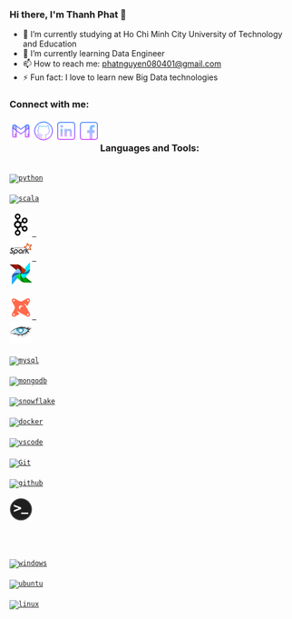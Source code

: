 ### Hi there, I'm Thanh Phat 👋

- 🔭 I’m currently studying at Ho Chi Minh City University of Technology and Education
- 🌱 I’m currently learning Data Engineer
- 📫 How to reach me: phatnguyen080401@gmail.com
- ⚡ Fun fact: I love to learn new Big Data technologies 

### Connect with me:

[<img align="left" alt="Phat | Gmail" height="40px" src="./SocialLogo/Gmail.png" />][gmail]
[<img align="left" alt="Phat | Github" height="40px" src="./SocialLogo/Github.png" />][github]
[<img align="left" alt="Phat | LinkedIn" height="40px" src="./SocialLogo/Linkedin.png" />][linkedin]
[<img align="left" alt="Phat | Facebook" height="40px" src="./SocialLogo/Facebook.png" />][facebook]

<br />

### Languages and Tools:

[<code>
<img alt="python" height="40" src="https://img.icons8.com/color/96/000000/python--v1.png">
</code>](https://www.python.org/)
[<code>
<img alt="scala" height="40" src="https://img.icons8.com/external-tal-revivo-color-tal-revivo/96/000000/external-scala-a-general-purpose-programming-language-with-strong-static-type-system-logo-color-tal-revivo.png">
</code>](https://www.scala-lang.org/)
[<code>
<img alt="kafka" height="40" src="./Icons/apache-kafka.png">
</code>](https://kafka.apache.org/)
[<code>
<img alt="spark" height="40" src="./Icons/apache-spark.png">
</code>](https://spark.apache.org/)
[<code>
<img alt="airflow" height="40" src="./Icons/apache-airflow.png">
</code>](https://airflow.apache.org/)
[<code>
<img alt="dbt" height="40" src="./Icons/dbt.png">
</code>](https://www.getdbt.com/)
[<code>
<img alt="cassandra" height="40" src="./Icons/apache-cassandra.png">
</code>](https://cassandra.apache.org/)
[<code>
<img alt="mysql" height="40" src="https://img.icons8.com/color/96/000000/mysql-logo.png">
</code>](https://dev.mysql.com/)
[<code>
<img alt="mongodb" height="40" src="https://img.icons8.com/color/96/000000/mongodb.png">
</code>](https://www.mongodb.com/)
[<code>
<img alt="snowflake" height="40" src="https://img.icons8.com/external-photo3ideastudio-flat-photo3ideastudio/64/000000/external-snowflake-winter-photo3ideastudio-flat-photo3ideastudio-1.png">
</code>](https://www.snowflake.com/)
[<code>
<img alt="docker" height="40" src="https://img.icons8.com/color/96/000000/docker.png">
</code>](https://www.docker.com/)
[<code>
<img alt="vscode" height="40" src="https://img.icons8.com/color/96/000000/visual-studio-code-2019.png">
</code>](https://code.visualstudio.com/)
[<code>
<img alt="Git" height="40" src="https://img.icons8.com/color/240/000000/git.png">
</code>](https://git-scm.com/)
[<code>
<img alt="github" height="40" src="https://img.icons8.com/ios-glyphs/240/000000/github.png">
</code>](https://github.com/)
[<code>
<img alt="terminal" height="40" src="https://raw.githubusercontent.com/github/explore/80688e429a7d4ef2fca1e82350fe8e3517d3494d/topics/terminal/terminal.png">
</code>](https://docs.microsoft.com/en-us/windows/terminal/)

<br />

[<code>
<img alt="windows" height="40" src="https://img.icons8.com/color/240/000000/windows-10.png">
</code>](https://www.microsoft.com/en-us/windows)
[<code>
<img alt="ubuntu" height="40" src="https://img.icons8.com/color/96/000000/ubuntu--v1.png">
</code>](https://ubuntu.com/)
[<code>
<img alt="linux" height="40" src="https://img.icons8.com/color/96/000000/linux.png">
</code>](https://www.kernel.org/)


[gmail]: phatnguyen080401@gmail.com
[github]: https://github.com/phatnguyen080401
[linkedin]: https://www.linkedin.com/in/th%C3%A0nh-ph%C3%A1t-nguy%E1%BB%85n-0bba27217/
[facebook]: https://www.facebook.com/thanhphat.nguyen.182/
